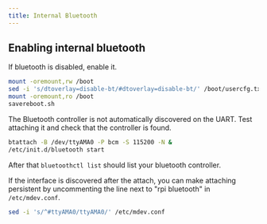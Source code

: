 ```yaml
---
title: Internal Bluetooth
---
```


## Enabling internal bluetooth

If bluetooth is disabled, enable it.

```sh
mount -oremount,rw /boot
sed -i 's/dtoverlay=disable-bt/#dtoverlay=disable-bt/' /boot/usercfg.txt
mount -oremount,ro /boot
savereboot.sh
```

The Bluetooth controller is not automatically discovered on the UART. Test attaching it and check that the controller is found.

```sh
btattach -B /dev/ttyAMA0 -P bcm -S 115200 -N &
/etc/init.d/bluetooth start
```

After that `bluetoothctl list` should list your bluetooth controller.

If the interface is discovered after the attach, you can make attaching persistent by uncommenting the line next to "rpi bluetooth" in `/etc/mdev.conf`.

```sh
sed -i 's/^#ttyAMA0/ttyAMA0/' /etc/mdev.conf
```
